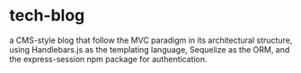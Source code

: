 # tech-blog
a CMS-style blog that follow the MVC paradigm in its architectural structure, using Handlebars.js as the templating language, Sequelize as the ORM, and the express-session npm package for authentication.
